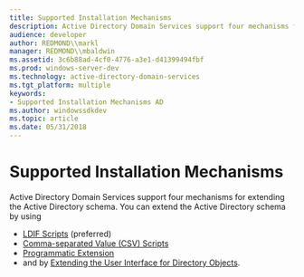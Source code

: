 ```yaml
---
title: Supported Installation Mechanisms
description: Active Directory Domain Services support four mechanisms for extending the Active Directory schema.
audience: developer
author: REDMOND\\markl
manager: REDMOND\\mbaldwin
ms.assetid: 3c6b88ad-4cf0-4776-a3e1-d41399494fbf
ms.prod: windows-server-dev
ms.technology: active-directory-domain-services
ms.tgt_platform: multiple
keywords:
- Supported Installation Mechanisms AD
ms.author: windowssdkdev
ms.topic: article
ms.date: 05/31/2018
---
```


# Supported Installation Mechanisms

Active Directory Domain Services support four mechanisms for extending the Active Directory schema. You can extend the Active Directory schema by using

-   [LDIF Scripts](ldif-scripts.md) (preferred)
-   [Comma-separated Value (CSV) Scripts](comma-separated-value-csv-scripts.md)
-   [Programmatic Extension](programmatic-extension.md)
-   and by [Extending the User Interface for Directory Objects](extending-the-user-interface-for-directory-objects.md).

 

 




